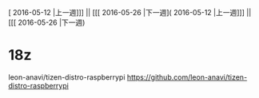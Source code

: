 [ 2016-05-12 |上一週]]] || [[[ 2016-05-26 |下一週]( 2016-05-12 |上一週]]] || [[[ 2016-05-26 |下一週)



# 18z

leon-anavi/tizen-distro-raspberrypi
<https://github.com/leon-anavi/tizen-distro-raspberrypi>  